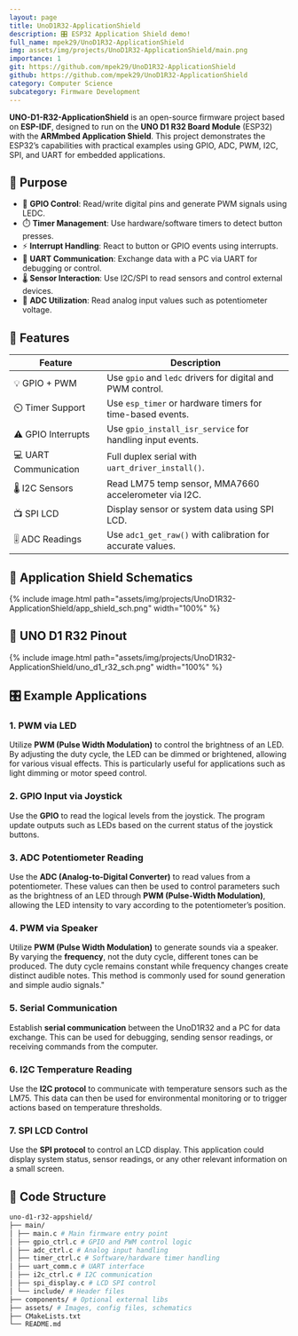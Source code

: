```yaml
---
layout: page
title: UnoD1R32-ApplicationShield
description: 🎛️ ESP32 Application Shield demo!
full_name: mpek29/UnoD1R32-ApplicationShield
img: assets/img/projects/UnoD1R32-ApplicationShield/main.png
importance: 1
git: https://github.com/mpek29/UnoD1R32-ApplicationShield
github: https://github.com/mpek29/UnoD1R32-ApplicationShield
category: Computer Science
subcategory: Firmware Development
---
```



**UNO-D1-R32-ApplicationShield** is an open-source firmware project based on **ESP-IDF**, designed to run on the **UNO D1 R32 Board Module** (ESP32) with the **ARMmbed Application Shield**. This project demonstrates the ESP32’s capabilities with practical examples using GPIO, ADC, PWM, I2C, SPI, and UART for embedded applications.

## 🎯 Purpose

- 🔌 **GPIO Control**: Read/write digital pins and generate PWM signals using LEDC.
- ⏱️ **Timer Management**: Use hardware/software timers to detect button presses.
- ⚡ **Interrupt Handling**: React to button or GPIO events using interrupts.
- 💬 **UART Communication**: Exchange data with a PC via UART for debugging or control.
- 🌡️ **Sensor Interaction**: Use I2C/SPI to read sensors and control external devices.
- 🔄 **ADC Utilization**: Read analog input values such as potentiometer voltage.

## 📝 Features


| Feature                | Description                                               |
|------------------------|-----------------------------------------------------------|
| 💡 GPIO + PWM          | Use `gpio` and `ledc` drivers for digital and PWM control.|
| ⏲️ Timer Support       | Use `esp_timer` or hardware timers for time-based events. |
| ⚠️ GPIO Interrupts     | Use `gpio_install_isr_service` for handling input events. |
| 💻 UART Communication  | Full duplex serial with `uart_driver_install()`.          |
| 🌡️ I2C Sensors         | Read LM75 temp sensor, MMA7660 accelerometer via I2C.     |
| 📺 SPI LCD             | Display sensor or system data using SPI LCD.              |
| 🎚️ ADC Readings       | Use `adc1_get_raw()` with calibration for accurate values. |

## 🔌 Application Shield Schematics

{% include image.html path="assets/img/projects/UnoD1R32-ApplicationShield/app_shield_sch.png" width="100%" %}

## 🧭 UNO D1 R32 Pinout

{% include image.html path="assets/img/projects/UnoD1R32-ApplicationShield/uno_d1_r32_sch.png" width="100%" %}

## 🎛️ Example Applications


### 1. **PWM via LED**


Utilize **PWM (Pulse Width Modulation)** to control the brightness of an LED. By adjusting the duty cycle, the LED can be dimmed or brightened, allowing for various visual effects. This is particularly useful for applications such as light dimming or motor speed control.

### 2. **GPIO Input via Joystick**


Use the **GPIO** to read the logical levels from the joystick. The program update outputs such as LEDs based on the current status of the joystick buttons.

### 3. **ADC Potentiometer Reading**  


Use the **ADC (Analog-to-Digital Converter)** to read values from a potentiometer. These values can then be used to control parameters such as the brightness of an LED through **PWM (Pulse-Width Modulation)**, allowing the LED intensity to vary according to the potentiometer’s position.

### 4. **PWM via Speaker**


Utilize **PWM (Pulse Width Modulation)** to generate sounds via a speaker. By varying the **frequency**, not the duty cycle, different tones can be produced. The duty cycle remains constant while frequency changes create distinct audible notes. This method is commonly used for sound generation and simple audio signals."

### 5. **Serial Communication**


Establish **serial communication** between the UnoD1R32 and a PC for data exchange. This can be used for debugging, sending sensor readings, or receiving commands from the computer.

### 6. **I2C Temperature Reading**


Use the **I2C protocol** to communicate with temperature sensors such as the LM75. This data can then be used for environmental monitoring or to trigger actions based on temperature thresholds.

### 7. **SPI LCD Control**


Use the **SPI protocol** to control an LCD display. This application could display system status, sensor readings, or any other relevant information on a small screen.

## 📁 Code Structure

```bash
uno-d1-r32-appshield/
├── main/
│ ├── main.c # Main firmware entry point
│ ├── gpio_ctrl.c # GPIO and PWM control logic
│ ├── adc_ctrl.c # Analog input handling
│ ├── timer_ctrl.c # Software/hardware timer handling
│ ├── uart_comm.c # UART interface
│ ├── i2c_ctrl.c # I2C communication
│ ├── spi_display.c # LCD SPI control
│ └── include/ # Header files
├── components/ # Optional external libs
├── assets/ # Images, config files, schematics
├── CMakeLists.txt
└── README.md
```

